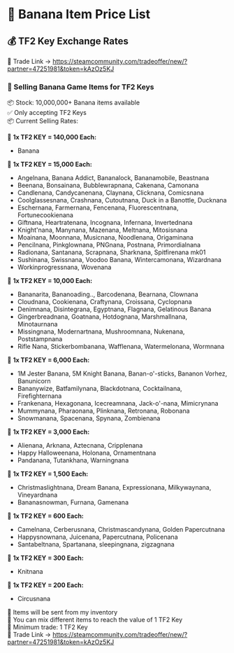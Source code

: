 # 🎯 Banana Item Price List  
## 💰 TF2 Key Exchange Rates

🔗 Trade Link → https://steamcommunity.com/tradeoffer/new/?partner=47251981&token=kAzOz5KJ

### 🎯 Selling Banana Game Items for TF2 Keys  
📦 Stock: 10,000,000+ Banana items available  
✅ Only accepting TF2 Keys  
📦 Current Selling Rates:

🔸 **1x TF2 KEY = 140,000 Each:**  
- Banana

🔸 **1x TF2 KEY = 15,000 Each:**  
- Angelnana, Banana Addict, Bananalock, Bananamobile, Beastnana  
- Beenana, Bonsainana, Bubblewrapnana, Cakenana, Camonana  
- Candlenana, Candycanenana, Claynana, Clicknana, Comicsnana  
- Coolglassesnana, Crashnana, Cutoutnana, Duck in a Banottle, Ducknana  
- Eschernana, Farmernana, Fencenana, Fluorescentnana, Fortunecookienana  
- Giftnana, Heartratenana, Incognana, Infernana, Invertednana  
- Knight'nana, Manynana, Mazenana, Meltnana, Mitosisnana  
- Moainana, Moonnana, Musicnana, Noodlenana, Origaminana  
- Pencilnana, Pinkglownana, PNGnana, Postnana, Primordialnana  
- Radionana, Santanana, Scrapnana, Sharknana, Spitfirenana mk01  
- Sushinana, Swissnana, Voodoo Banana, Wintercamonana, Wizardnana  
- Workinprogressnana, Wovenana

🔸 **1x TF2 KEY = 10,000 Each:**  
- Bananarita, Bananoading.., Barcodenana, Bearnana, Clownana  
- Cloudnana, Cookienana, Craftynana, Croissana, Cyclopnana  
- Denimnana, Disintegrana, Egyptnana, Flagnana, Gelatinous Banana  
- Gingerbreadnana, Goatnana, Hotdognana, Marshmallnana, Minotaurnana  
- Missingnana, Modernartnana, Mushroomnana, Nukenana, Poststampnana  
- Rifle Nana, Stickerbombanana, Wafflenana, Watermelonana, Wormnana

🔸 **1x TF2 KEY = 6,000 Each:**  
- 1M Jester Banana, 5M Knight Banana, Banan-o'-sticks, Bananon Vorhez, Banunicorn  
- Bananywize, Batfamilynana, Blackdotnana, Cocktailnana, Firefighternana  
- Frankenana, Hexagonana, Icecreamnana, Jack-o'-nana, Mimicrynana  
- Mummynana, Pharaonana, Plinknana, Retronana, Robonana  
- Snowmanana, Spacenana, Spynana, Zombienana

🔸 **1x TF2 KEY = 3,000 Each:**  
- Alienana, Arknana, Aztecnana, Cripplenana  
- Happy Halloweenana, Holonana, Ornamentnana  
- Pandanana, Tutankhana, Warningnana

🔸 **1x TF2 KEY = 1,500 Each:**  
- Christmaslightnana, Dream Banana, Expressionana, Milkywaynana, Vineyardnana
- Bananasnowman, Furnana, Gamenana

🔸 **1x TF2 KEY = 600 Each:**  
- Camelnana, Cerberusnana, Christmascandynana, Golden Papercutnana  
- Happysnownana, Juicenana, Papercutnana, Policenana  
- Santabeltnana, Spartanana, sleepingnana, zigzagnana

🔸 **1x TF2 KEY = 300 Each:**  
- Knitnana

🔸 **1x TF2 KEY = 200 Each:**  
- Circusnana

💼 Items will be sent from my inventory  
📌 You can mix different items to reach the value of 1 TF2 Key  
📌 Minimum trade: 1 TF2 Key  
🔗 Trade Link → https://steamcommunity.com/tradeoffer/new/?partner=47251981&token=kAzOz5KJ
